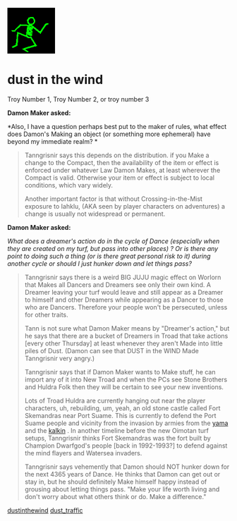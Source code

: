 ![dancer](assets/dancer.gif)

# dust in the wind

 Troy Number 1, Troy Number 2, or troy number 3

**Damon Maker asked:**

 *Also, I have a question perhaps best put to the maker of rules, what effect does Damon's Making an object (or something more ephemeral) have beyond my immediate realm? * 
>
>   Tanngrisnir says this depends on the distribution. if you Make a change to the Compact, then the availability of the item or effect is enforced under whatever Law Damon Makes, at least wherever the Compact is valid. Otherwise your item or effect is subject to local conditions, which vary widely. 
>
>   Another important factor is that without Crossing-in-the-Mist exposure to Iahklu, (AKA seen by player characters on adventures) a change is usually not widespread or permanent. 

**Damon Maker asked:**

 *What does a dreamer's action do in the cycle of Dance (especially when they are created on my turf, but pass into other places) ? Or is there any point to doing such a thing (or is there great personal risk to it) during another cycle or should I just hunker down and let things pass?* 
>
>   Tanngrisnir says there is a weird BIG JUJU magic effect on Worlorn that Makes all Dancers and Dreamers see only their own kind. A Dreamer leaving your turf would leave and still appear as a Dreamer to himself and other Dreamers while appearing as a Dancer to those who are Dancers. Therefore your people won't be persecuted, unless for other traits. 
>
>   Tann is not sure what Damon Maker means by "Dreamer's action," but he says that there are a bucket of Dreamers in Troad that take actions [every other Thursday] at least whenever they aren't Made into little piles of Dust. (Damon can see that DUST in the WIND Made Tanngrisnir very angry.) 
>
>   Tanngrisnir says that if Damon Maker wants to Make stuff, he can import any of it into New Troad and when the PCs see Stone Brothers and Huldra Folk then they will be certain to see your new inventions. 
>
>   Lots of Troad Huldra are currently hanging out near the player characters, uh, rebuilding, um, yeah, an old stone castle called Fort Skemandras near Port Suame. This is currently to defend the Port Suame people and vicinity from the invasion by armies from the  [yama](yama.md)  and the  [kalkin](kalkin.md) . In another timeline before the new Oimotan turf setups, Tanngrisnir thinks Fort Skemandras was the fort built by Champion Dwarfgod's people [back in 1992-1993?] to defend against the mind flayers and Watersea invaders. 
>
>   Tanngrisnir says vehemently that Damon should NOT hunker down for the next 4365 years of Dance. He thinks that Damon can get out or stay in, but he should definitely Make himself happy instead of grousing about letting things pass. "Make your life worth living and don't worry about what others think or do. Make a difference." 

  [dustinthewind](dustinthewind.md)  [dust_traffic](dust_traffic.md) 

 